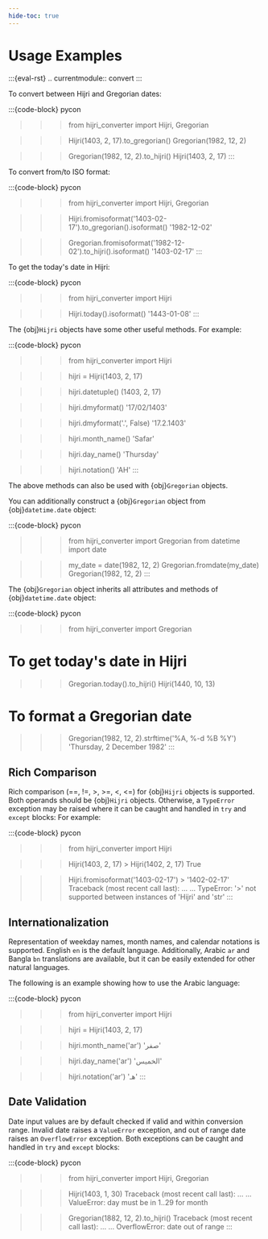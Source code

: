```yaml
---
hide-toc: true
---
```


# Usage Examples

:::{eval-rst}
.. currentmodule:: convert
:::

To convert between Hijri and Gregorian dates:

:::{code-block} pycon
>>> from hijri_converter import Hijri, Gregorian

>>> Hijri(1403, 2, 17).to_gregorian()
Gregorian(1982, 12, 2)

>>> Gregorian(1982, 12, 2).to_hijri()
Hijri(1403, 2, 17)
:::

To convert from/to ISO format:

:::{code-block} pycon
>>> from hijri_converter import Hijri, Gregorian

>>> Hijri.fromisoformat('1403-02-17').to_gregorian().isoformat()
'1982-12-02'

>>> Gregorian.fromisoformat('1982-12-02').to_hijri().isoformat()
'1403-02-17'
:::

To get the today's date in Hijri:

:::{code-block} pycon
>>> from hijri_converter import Hijri

>>> Hijri.today().isoformat()
'1443-01-08'
:::

The {obj}`Hijri` objects have some other useful methods. For
example:

:::{code-block} pycon
>>> from hijri_converter import Hijri

>>> hijri = Hijri(1403, 2, 17)

>>> hijri.datetuple()
(1403, 2, 17)

>>> hijri.dmyformat()
'17/02/1403'

>>> hijri.dmyformat('.', False)
'17.2.1403'

>>> hijri.month_name()
'Safar'

>>> hijri.day_name()
'Thursday'

>>> hijri.notation()
'AH'
:::

The above methods can also be used with {obj}`Gregorian` objects.

You can additionally construct a {obj}`Gregorian` object from {obj}`datetime.date`
object:

:::{code-block} pycon
>>> from hijri_converter import Gregorian
>>> from datetime import date

>>> my_date = date(1982, 12, 2)
>>> Gregorian.fromdate(my_date)
Gregorian(1982, 12, 2)
:::

The {obj}`Gregorian` object inherits all attributes and methods of
{obj}`datetime.date` object:

:::{code-block} pycon
>>> from hijri_converter import Gregorian

# To get today's date in Hijri
>>> Gregorian.today().to_hijri()
Hijri(1440, 10, 13)

# To format a Gregorian date
>>> Gregorian(1982, 12, 2).strftime('%A, %-d %B %Y')
'Thursday, 2 December 1982'
:::

## Rich Comparison

Rich comparison (==, !=, >, >=, <, <=) for {obj}`Hijri` objects is supported.
Both operands should be {obj}`Hijri` objects. Otherwise, a `TypeError`
exception may be raised where it can be caught and handled in `try` and `except`
blocks: For example:

:::{code-block} pycon
>>> from hijri_converter import Hijri

>>> Hijri(1403, 2, 17) > Hijri(1402, 2, 17)
True

>>> Hijri.fromisoformat('1403-02-17') > '1402-02-17'
Traceback (most recent call last):
...
...
TypeError: '>' not supported between instances of 'Hijri' and 'str'
:::

## Internationalization

Representation of weekday names, month names, and calendar notations is
supported. English `en` is the default language.
Additionally, Arabic `ar` and Bangla `bn` translations are available, but it
can be easily extended for other natural languages.

The following is an example showing how
to use the Arabic language:

:::{code-block} pycon
>>> from hijri_converter import Hijri

>>> hijri = Hijri(1403, 2, 17)

>>> hijri.month_name('ar')
'صفر'

>>> hijri.day_name('ar')
'الخميس'

>>> hijri.notation('ar')
'هـ'
:::

## Date Validation

Date input values are by default checked if valid and within conversion range.
Invalid date raises a `ValueError` exception, and out of range date raises
an `OverflowError` exception. Both exceptions can be caught and handled in `try`
and `except` blocks:

:::{code-block} pycon
>>> from hijri_converter import Hijri, Gregorian

>>> Hijri(1403, 1, 30)
Traceback (most recent call last):
...
...
ValueError: day must be in 1..29 for month

>>> Gregorian(1882, 12, 2).to_hijri()
Traceback (most recent call last):
...
...
OverflowError: date out of range
:::
